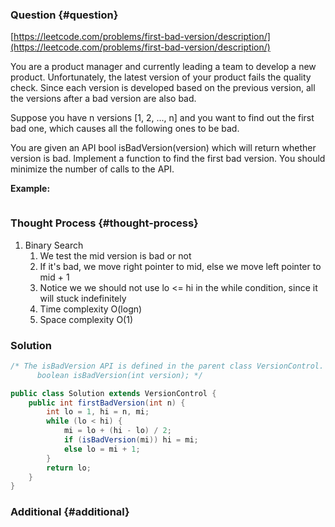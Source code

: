 ### Question {#question}

[https://leetcode.com/problems/first-bad-version/description/](https://leetcode.com/problems/first-bad-version/description/)

You are a product manager and currently leading a team to develop a new product. Unfortunately, the latest version of your product fails the quality check. Since each version is developed based on the previous version, all the versions after a bad version are also bad.

Suppose you have n versions \[1, 2, ..., n\] and you want to find out the first bad one, which causes all the following ones to be bad.

You are given an API bool isBadVersion\(version\) which will return whether version is bad. Implement a function to find the first bad version. You should minimize the number of calls to the API.

**Example:**

```

```

### Thought Process {#thought-process}

1. Binary Search
   1. We test the mid version is bad or not
   2. If it's bad, we move right pointer to mid, else we move left pointer to mid + 1
   3. Notice we we should not use lo &lt;= hi in the while condition, since it will stuck indefinitely
   4. Time complexity O\(logn\)
   5. Space complexity O\(1\)

### Solution

```java
/* The isBadVersion API is defined in the parent class VersionControl.
      boolean isBadVersion(int version); */

public class Solution extends VersionControl {
    public int firstBadVersion(int n) {
        int lo = 1, hi = n, mi;
        while (lo < hi) {
            mi = lo + (hi - lo) / 2;
            if (isBadVersion(mi)) hi = mi;
            else lo = mi + 1;
        }
        return lo;
    }
}
```

### Additional {#additional}



